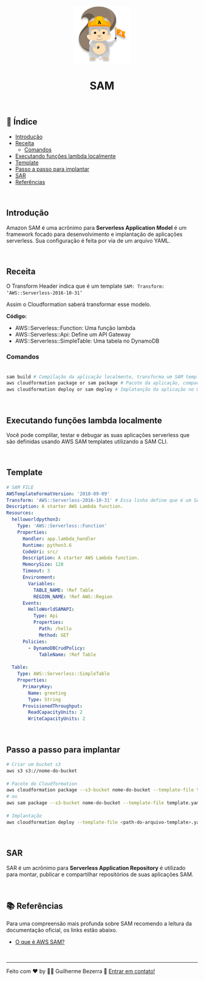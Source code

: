 <p align="center">
	<img src="./img/aws-icons/aws-SAM.png" alt="aws-SAM-icon" style="height:150px; width:150px;" /> 
  <br />
	<h1 align="center">
    SAM
  </h1>
</p>	

<br />

## :pushpin: Índice

- [Introdução](#introdução)
- [Receita](#receita)
  - [Comandos](#comandos)
- [Executando funções lambda localmente](#executando-funções-lambda-localmente)
- [Template](#template)
- [Passo a passo para implantar](#passo-a-passo-para-implantar)  
- [SAR](#sar)
- [Referências](#books-referências)

<br />

## Introdução

Amazon SAM é uma acrônimo para **Serverless Application Model** é um framework focado para desenvolvimento e implantação de aplicações serverless. Sua configuração é feita por via de um arquivo YAML.

<br />

## Receita

O Transform Header indica que é um template `SAM: Transform: ‘AWS::Serverless-2016-10-31’`

Assim o Cloudformation saberá transformar esse modelo.

**Código:**

- AWS::Serverless::Function: Uma função lambda
- AWS::Serverless::Api: Define um API Gateway
- AWS::Serverless::SimpleTable: Uma tabela no DynamoDB

### Comandos

```Bash

sam build # Compilação da aplicação localmente, transforma um SAM template em um Cloudformation template (YAML)
aws cloudformation package or sam package # Pacote da aplicação, compacta em zip e pode enviar para um bucket no S3
aws cloudformation deploy or sam deploy # Implatanção da aplicação no CloudFormation
```

<br />

## Executando funções lambda localmente

Você pode complilar, testar e debugar as suas aplicações serverless que são definidas usando AWS SAM templates utilizando a SAM CLI.

<br />

## Template

```YAML
# SAM FILE
AWSTemplateFormatVersion: '2010-09-09'
Transform: 'AWS::Serverless-2016-10-31' # Essa linha define que é um SAM template
Description: A starter AWS Lambda function.
Resources:
  helloworldpython3:
    Type: 'AWS::Serverless::Function'
    Properties:
      Handler: app.lambda_handler
      Runtime: python3.6
      CodeUri: src/
      Description: A starter AWS Lambda function.
      MemorySize: 128
      Timeout: 3
      Environment:
        Variables:
          TABLE_NAME: !Ref Table
          REGION_NAME: !Ref AWS::Region
      Events:
        HelloWorldSAMAPI:
          Type: Api
          Properties:
            Path: /hello
            Method: GET
      Policies:
        - DynamoDBCrudPolicy:
            TableName: !Ref Table  

  Table:
    Type: AWS::Serverless::SimpleTable
    Properties:
      PrimaryKey:
        Name: greeting
        Type: String
      ProvisionedThroughput:
        ReadCapacityUnits: 2
        WriteCapacityUnits: 2
```        

<br />

## Passo a passo para implantar 

```Bash
# Criar um bucket s3
aws s3 s3://nome-do-bucket

# Pacote do Cloudformation
aws cloudformation package --s3-bucket nome-do-bucket --template-file template.yaml --output template-file gen/template-genereated.yaml
# ou
aws sam package --s3-bucket nome-do-bucket --template-file template.yaml --output template-file gen/template-genereated.yaml

# Implantação
aws cloudformation deploy --template-file <path-do-arquivo-template>.yaml --stack-name <nome-da-stack> --capabilities CAPABILITY_IAM
```

<br />

## SAR

SAR é um acrônimo para **Serverless Application Repository** é utilizado para montar, publicar e compartilhar repositórios de suas aplicações SAM.


<br />

## :books: Referências

Para uma compreensão mais profunda sobre SAM recomendo a leitura da documentação oficial, os links estão abaixo.

- [O que é AWS SAM?](https://docs.aws.amazon.com/pt_br/pt_br/serverless-application-model/latest/developerguide/what-is-sam.html)

<br />

---
Feito com ♥ by :man_astronaut: Guilherme Bezerra :wave: [Entrar em contato!](https://www.linkedin.com/in/gbdsantos/)
